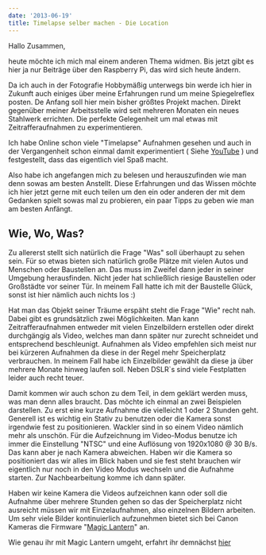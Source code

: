 ```yaml
---
date: '2013-06-19'
title: Timelapse selber machen - Die Location
---
```


Hallo Zusammen,

heute möchte ich mich mal einem anderen Thema widmen. Bis jetzt gibt es hier ja nur Beiträge über den Raspberry Pi, das wird sich heute ändern.

Da ich auch in der Fotografie Hobbymäßig unterwegs bin werde ich hier in Zukunft auch einiges über meine Erfahrungen rund um meine Spiegelreflex posten. De Anfang soll hier mein bisher größtes Projekt machen. Direkt gegenüber meiner Arbeitsstelle wird seit mehreren Monaten ein neues Stahlwerk errichten. Die perfekte Gelegenheit um mal etwas mit Zeitrafferaufnahmen zu experimentieren.

Ich habe Online schon viele "Timelapse" Aufnahmen gesehen und auch in der Vergangenheit schon einmal damit experimentiert ( Siehe [YouTube](http://youtu.be/eghpjt0kmIc "Timelapse - Berlin") ) und festgestellt, dass das eigentlich viel Spaß macht.

Also habe ich angefangen mich zu belesen und herauszufinden wie man denn sowas am besten Anstellt. Diese Erfahrungen und das Wissen möchte ich hier jetzt gerne mit euch teilen um den ein oder anderen der mit dem Gedanken spielt sowas mal zu probieren, ein paar Tipps zu geben wie man am besten Anfängt.

## Wie, Wo, Was?

Zu allererst stellt sich natürlich die Frage "Was" soll überhaupt zu sehen sein. Für so etwas bieten sich natürlich große Plätze mit vielen Autos und Menschen oder Baustellen an. Das muss im Zweifel dann jeder in seiner Umgebung herausfinden. Nicht jeder hat schließlich riesige Baustellen oder Großstädte vor seiner Tür. In meinem Fall hatte ich mit der Baustelle Glück, sonst ist hier nämlich auch nichts los :)

Hat man das Objekt seiner Träume erspäht steht die Frage "Wie" recht nah. Dabei gibt es grundsätzlich zwei Möglichkeiten. Man kann Zeitrafferaufnahmen entweder mit vielen Einzelbildern erstellen oder direkt durchgängig als Video, welches man dann später nur zurecht schneidet und entsprechend beschleunigt. Aufnahmen als Video empfehlen sich meist nur bei kürzeren Aufnahmen da diese in der Regel mehr Speicherplatz verbrauchen. In meinem Fall habe ich Einzelbilder gewählt da diese ja über mehrere Monate hinweg laufen soll. Neben DSLR`s sind viele Festplatten leider auch recht teuer.

Damit kommen wir auch schon zu dem Teil, in dem geklärt werden muss, was man denn alles braucht. Das möchte ich einmal an zwei Beispielen darstellen. Zu erst eine kurze Aufnahme die vielleicht 1 oder 2 Stunden geht. Generell ist es wichtig ein Stativ zu benutzen oder die Kamera sonst irgendwie fest zu positionieren. Wackler sind in so einem Video nämlich mehr als unschön. Für die Aufzeichnung im Video-Modus benutze ich immer die Einstellung "NTSC" und eine Auflösung von 1920x1080 @ 30 B/s. Das kann aber je nach Kamera abweichen. Haben wir die Kamera so positioniert das wir alles im Blick haben und sie fest steht brauchen wir eigentlich nur noch in den Video Modus wechseln und die Aufnahme starten. Zur Nachbearbeitung komme ich dann später.

Haben wir keine Kamera die Videos aufzeichnen kann oder soll die Aufnahme über mehrere Stunden gehen so das der Speicherplatz nicht ausreicht müssen wir mit Einzelaufnahmen, also einzelnen Bildern arbeiten. Um sehr viele Bilder kontinuierlich aufzunehmen bietet sich bei Canon Kameras die Firmware "[Magic Lantern](http://www.magiclantern.fm/german "Magic Lantern - Deutsch")" an.

Wie genau ihr mit Magic Lantern umgeht, erfahrt ihr demnächst [hier](http://flipez.de/timelapse-selber-machen-magic-lantern "Timelapse - Magic Lantern")
